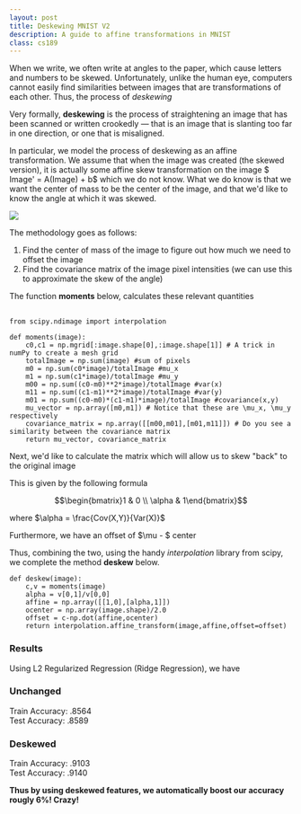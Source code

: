 ```yaml
---
layout: post
title: Deskewing MNIST V2
description: A guide to affine transformations in MNIST
class: cs189
---
```


When we write, we often write at angles to the paper, which cause letters and numbers to be skewed. Unfortunately, unlike the human eye, computers cannot easily find similarities between images that are transformations of each other. Thus, the process of *deskewing*

Very formally, **deskewing** is the process of straightening an image that has been scanned or written crookedly — that is an image that is slanting too far in one direction, or one that is misaligned.

In particular, we model the process of deskewing as an affine transformation. We assume that when the image was created (the skewed version), it is actually some affine  skew transformation on the image $ Image' = A(Image) + b$ which we do not know. What we do know is that we want the center of mass to be the center of the image, and that we'd like to know the angle at which it was skewed.


![](https://geometrypreapteacher.wikispaces.com/file/view/skew.jpg/85225087/skew.jpg)


The methodology goes as follows:

1) Find the center of mass of the image to figure out how much we need to offset the image  
2) Find the covariance matrix of the image pixel intensities (we can use this to approximate the skew of the angle)

The function **moments** below, calculates these relevant quantities

<pre> <code class="python">
from scipy.ndimage import interpolation

def moments(image):
    c0,c1 = np.mgrid[:image.shape[0],:image.shape[1]] # A trick in numPy to create a mesh grid
    totalImage = np.sum(image) #sum of pixels
    m0 = np.sum(c0*image)/totalImage #mu_x
    m1 = np.sum(c1*image)/totalImage #mu_y
    m00 = np.sum((c0-m0)**2*image)/totalImage #var(x)
    m11 = np.sum((c1-m1)**2*image)/totalImage #var(y)
    m01 = np.sum((c0-m0)*(c1-m1)*image)/totalImage #covariance(x,y)
    mu_vector = np.array([m0,m1]) # Notice that these are \mu_x, \mu_y respectively
    covariance_matrix = np.array([[m00,m01],[m01,m11]]) # Do you see a similarity between the covariance matrix
    return mu_vector, covariance_matrix
</code></pre>

Next, we'd like to calculate the matrix which will allow us to skew "back" to the original image

This is given by the following formula

$$\begin{bmatrix}1 & 0 \\ \alpha & 1\end{bmatrix}$$

where $\alpha = \frac{Cov(X,Y)}{Var(X)}$

Furthermore, we have an offset of $\mu - $ center


Thus, combining the two,  using the handy *interpolation* library from scipy, we complete the method **deskew** below. 

```
def deskew(image):
    c,v = moments(image)
    alpha = v[0,1]/v[0,0]
    affine = np.array([[1,0],[alpha,1]])
    ocenter = np.array(image.shape)/2.0
    offset = c-np.dot(affine,ocenter)
    return interpolation.affine_transform(image,affine,offset=offset)
```

### Results

Using L2 Regularized Regression (Ridge Regression), we have


### Unchanged

Train Accuracy: .8564  
Test Accuracy: .8589

### Deskewed

Train Accuracy: .9103  
Test Accuracy: .9140


**Thus by using deskewed features, we automatically boost our accuracy rougly 6%! Crazy!** 